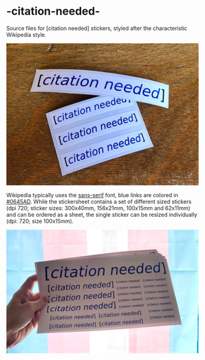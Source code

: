 # -citation-needed-

Source files for [citation needed] stickers, styled after the characteristic Wikipedia style.

![citation needed](/8e234090e9e6c3a4.jpeg)

Wikipedia typically uses the [sans-serif](https://en.wikipedia.org/wiki/Wikipedia:Typography) font, blue links are colored in [#0645AD](https://en.wikipedia.org/wiki/Help:Link_color). While the stickersheet contains a set of different sized stickers (dpi 720; sticker sizes: 300x40mm, 156x21mm, 100x15mm and 62x11mm) and can be ordered as a sheet, the single sticker can be resized individually (dpi: 720; size 100x15mm).

![citation needed](/4b972527fd0f2ffd.jpeg)
